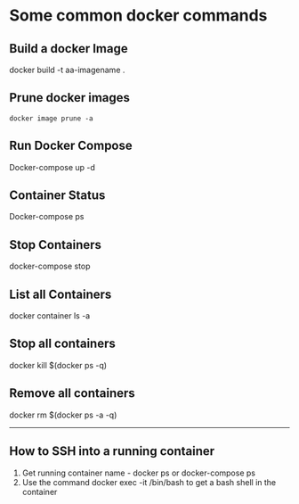 # Some common docker commands

## Build a docker Image
docker build -t aa-imagename .
  
  
## Prune docker images
```
docker image prune -a
```

## Run Docker Compose
Docker-compose up -d

## Container Status
Docker-compose ps

## Stop Containers 
docker-compose stop 

## List all Containers
docker container ls -a


## Stop all containers
docker kill $(docker ps -q)

## Remove all containers
docker rm $(docker ps -a -q)

-------------------------------------------------


## How to SSH into a running container
1. Get running container name  - docker ps or docker-compose ps
2. Use the command docker exec -it <container name> /bin/bash to get a bash shell in the container

